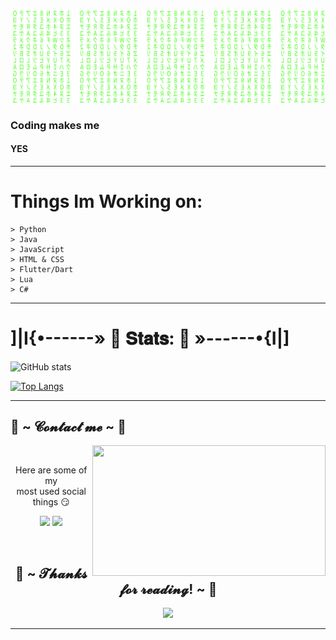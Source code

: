![Matrix SVG](https://raw.githubusercontent.com/Bumblebee99YT/Bumblebee99YT/master/matrix.svg)

### Coding makes me

#### YES

---

# Things Im Working on:

```
> Python
> Java
> JavaScript
> HTML & CSS
> Flutter/Dart
> Lua
> C#
```

---

# ]|I{•------»   🎀  𝐒𝐭𝐚𝐭𝐬:  🎀   »------•{I|]

![GitHub stats](https://github-readme-stats.vercel.app/api?username=Bumblebee99YT&show_icons=true&theme=radical)

[![Top Langs](https://github-readme-stats.vercel.app/api/top-langs/?username=Bumblebee99YT&amp;layout=compact&amp;theme=radical)](https://github.com/ledgement/)

---

<h2>           📝 ~ 𝓒𝓸𝓷𝓽𝓪𝓬𝓽 𝓶𝓮 ~ 📝</h2>
<img src="https://i.imgur.com/KXx0cCx.gif" align="right" width="373.5px" height="208.5px">
<br>
<p align="center">Here are some of my <br>
most used social things 😏</p>
<p align="center"><a href="https://discord.gg/R8UkwPdfjh" target="_blank"><img src="https://img.shields.io/badge/Bumblebee99%20-%237289DA.svg?&style=for-the-badge&logo=discord&logoColor=white"/></a> <a href="https://open.spotify.com/user/4pzyy04rw35evuqzx3wgfrfaf" target="_blank"><img src="https://img.shields.io/badge/Bumblebee99%20-%1DB954.svg?&style=for-the-badge&logo=spotify&logoColor=white"/></a></p>
</div>
<br>
<div>
</div>
<h2 align="center">💖 ~ 𝓣𝓱𝓪𝓷𝓴𝓼 𝓯𝓸𝓻 𝓻𝓮𝓪𝓭𝓲𝓷𝓰! ~ 💖</h2>
<div align="center">
<img src="https://thumbs.gfycat.com/ElderlyNiceIsopod-size_restricted.gif">
</div>
<hr>
</div>
<!--
**Bumblebee99YT/Bumblebee99YT** is a ✨ _special_ ✨ repository because its `README.md` (this file) appears on your GitHub profile.
**You have found a secret... add me on discord now Bumblebee99#3818
-->
